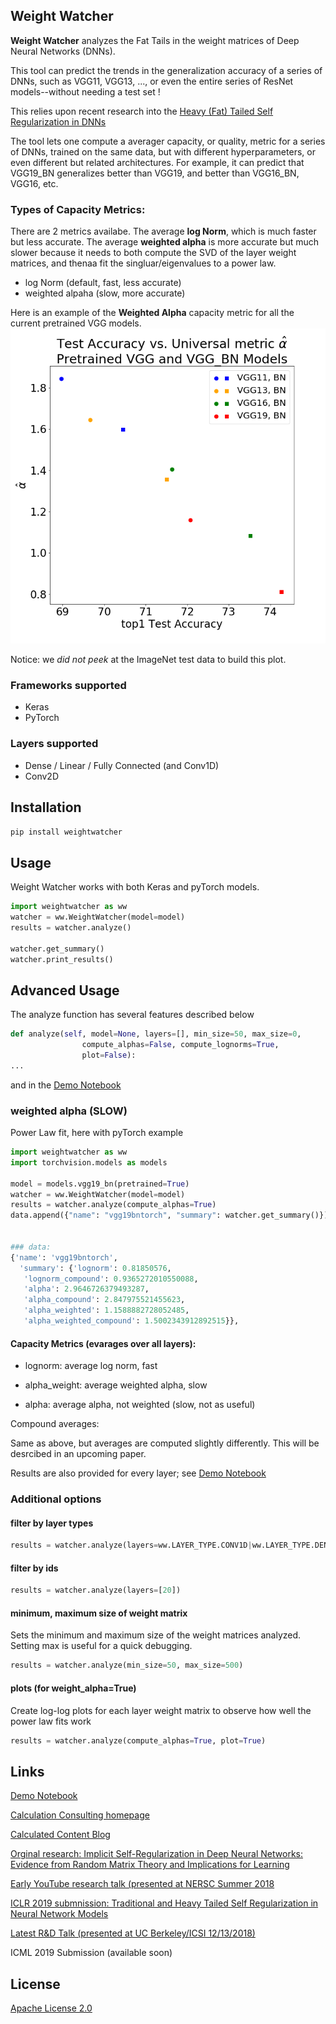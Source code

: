 <meta name="image" property="og:image" content="https://github.com/CalculatedContent/PredictingTestAccuracies/blob/master/img/vgg-w_alphas.png">

## Weight Watcher

**Weight Watcher** analyzes the Fat Tails in the  weight matrices of Deep Neural Networks (DNNs).

This tool can predict the trends in the generalization accuracy of a series of DNNs, such as VGG11, VGG13, ...,
or even the entire series of ResNet models--without needing a test set !

This relies upon recent research into the [Heavy (Fat) Tailed Self Regularization in DNNs](https://openreview.net/forum?id=SJeFNoRcFQ)
 
The tool lets one compute a averager capacity, or quality, metric for a series of  DNNs, trained on the same data, but with different hyperparameters, or even different but related architectures. For example, it can predict that VGG19_BN generalizes better than VGG19, and better than VGG16_BN, VGG16, etc.  



### Types of Capacity Metrics:
There are 2 metrics availabe. The average **log Norm**, which is much faster but less accurate.
The average **weighted alpha** is more accurate but much slower because it needs to both compute the SVD of the layer weight matrices, and thenaa
fit the singluar/eigenvalues to a power law.

- log Norm (default, fast, less accurate)
- weighted alpaha (slow, more accurate)

Here is an example of the **Weighted Alpha** capacity metric for all the current pretrained VGG models.
![alt text](https://github.com/CalculatedContent/PredictingTestAccuracies/blob/master/img/vgg-w_alphas.png)

Notice: we *did not peek* at the ImageNet test data to build this plot.

### Frameworks supported

- Keras
- PyTorch


### Layers supported 

- Dense / Linear / Fully Connected (and Conv1D)
- Conv2D



## Installation

```sh
pip install weightwatcher
```

## Usage

Weight Watcher works with both Keras and pyTorch models.

```python
import weightwatcher as ww
watcher = ww.WeightWatcher(model=model)
results = watcher.analyze()

watcher.get_summary()
watcher.print_results()
```

## Advanced Usage 

The analyze function has several features described below

```python
def analyze(self, model=None, layers=[], min_size=50, max_size=0,
                compute_alphas=False, compute_lognorms=True,
                plot=False):
...
```

and in the [Demo Notebook](https://github.com/CalculatedContent/WeightWatcher/blob/master/WeightWatcher.ipynb)


### weighted alpha (SLOW)
Power Law fit, here with pyTorch example

```python
import weightwatcher as ww
import torchvision.models as models

model = models.vgg19_bn(pretrained=True)
watcher = ww.WeightWatcher(model=model)
results = watcher.analyze(compute_alphas=True)
data.append({"name": "vgg19bntorch", "summary": watcher.get_summary()})


### data:
{'name': 'vgg19bntorch',
  'summary': {'lognorm': 0.81850576,
   'lognorm_compound': 0.9365272010550088,
   'alpha': 2.9646726379493287,
   'alpha_compound': 2.847975521455623,
   'alpha_weighted': 1.1588882728052485,
   'alpha_weighted_compound': 1.5002343912892515}},
```


#### Capacity Metrics (evarages over all layers):
- lognorm:  average log norm, fast
- alpha_weight:  average weighted alpha, slow

- alpha:  average alpha, not weighted  (slow, not as useful)

Compound averages: 

  Same as above, but averages are computed slightly differently. This will be desrcibed in an upcoming paper.

Results are also provided for every layer; see [Demo Notebook](https://github.com/CalculatedContent/WeightWatcher/blob/master/WeightWatcher.ipynb)

### Additional options
 
#### filter by layer types 

```python
results = watcher.analyze(layers=ww.LAYER_TYPE.CONV1D|ww.LAYER_TYPE.DENSE)

```

#### filter by ids

```python
results = watcher.analyze(layers=[20])
```

#### minimum, maximum size of weight matrix

Sets the minimum and maximum size of the weight matrices analyzed.
Setting max is useful for a quick debugging.

```python
results = watcher.analyze(min_size=50, max_size=500)
```

#### plots (for weight_alpha=True)

Create log-log plots for each layer weight matrix to observe how well
the power law fits work

```python
results = watcher.analyze(compute_alphas=True, plot=True)
```


## Links

[Demo Notebook](https://github.com/CalculatedContent/WeightWatcher/blob/master/WeightWatcher.ipynb)

[Calculation Consulting homepage](https://calculationconsulting.com)

[Calculated Content Blog](https://calculatedcontent.com)

[Orginal research: 
 Implicit Self-Regularization in Deep Neural Networks: Evidence from Random Matrix Theory and Implications for Learning](https://arxiv.org/abs/1810.01075)

[Early YouTube research talk (presented at NERSC Summer 2018](https://www.youtube.com/watch?v=_Ni5UDrVwYU)

[ICLR 2019 submnission:  Traditional and Heavy Tailed Self Regularization in Neural Network Models ](https://openreview.net/forum?id=SJeFNoRcFQ)

[Latest R&D Talk (presented at UC Berkeley/ICSI 12/13/2018)](https://www.youtube.com/watch?v=6Zgul4oygMc)

ICML 2019 Submission (available soon)

## License

[Apache License 2.0](LICENSE)
